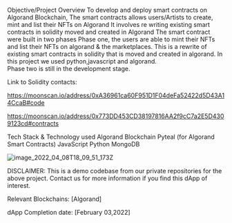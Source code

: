 Objective/Project Overview
To develop and deploy smart contracts on Algorand Blockchain,
The smart contracts allows users/Artists to create, mint and list their NFTs on Algorand
It involves re writing existing smart contracts in solidity moved and created in Algorand 
The smart contract were built in two phases
 Phase one, 
the users are able to mint their NFTs and list their NFTs on algorand & the marketplaces.
This is a rewrite of existing smart contracts in solidity that is moved and created in algorand. In this project we used python,javascript and algorand.  
Phase two 
is still in the development stage. 

  Link to Solidity contacts:
     
https://moonscan.io/address/0xA36961ca60F951D1F04deFa52422d5D43A14CcaB#code 

https://moonscan.io/address/0x773DD453CD38197816AA2f9cC7a2E5D4309123cd#contracts 

Tech Stack & Technology used
Algorand Blockchain
Pyteal (for Algorand Smart Contracts)
JavaScript
Python
MongoDB

![image_2022_04_08T18_09_51_173Z](https://user-images.githubusercontent.com/81178958/162506131-221e391d-0ecc-4ebc-8dca-601ffb63b83c.png)


DISCLAIMER: This is a demo codebase from our private repositories for the above project. Contact us for more information if you find this dApp of interest.

Relevant Blockchains: [Algorand]

dApp Completion date: [February 03,2022]
